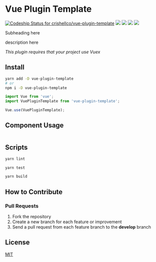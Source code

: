 # Vue Plugin Template

[![Codeship Status for crishellco/vue-plugin-template](https://app.codeship.com/projects/b9f076d0-ffc8-0137-c63e-5e5d9bf61b75/status?branch=master)](https://app.codeship.com/projects/378002)
![](badges/badge-branches.svg)
![](badges/badge-functionss.svg)
![](badges/badge-lines.svg)
![](badges/badge-statements.svg)

Subheading here

description here

_This plugin requires that your project use Vuex_

## Install

```bash
yarn add -D vue-plugin-template
# or
npm i -D vue-plugin-template
```

```javascript
import Vue from 'vue';
import VuePluginTemplate from 'vue-plugin-template';

Vue.use(VuePluginTemplate);
```

## Component Usage

```javascript
```

## Scripts

```bash
yarn lint
```

```bash
yarn test
```

```bash
yarn build
```

## How to Contribute

### Pull Requests

1. Fork the repository
2. Create a new branch for each feature or improvement
3. Send a pull request from each feature branch to the **develop** branch

## License

[MIT](http://opensource.org/licenses/MIT)
